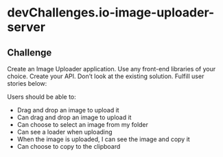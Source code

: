 # devChallenges.io-image-uploader-server

## Challenge

Create an Image Uploader application. Use any front-end libraries of your choice. Create your API. Don’t look at the existing solution. Fulfill user stories below:

Users should be able to:
- Drag and drop an image to upload it
- Can drag and drop an image to upload it
- Can choose to select an image from my folder
- Can see a loader when uploading
- When the image is uploaded, I can see the image and copy it
- Can choose to copy to the clipboard
